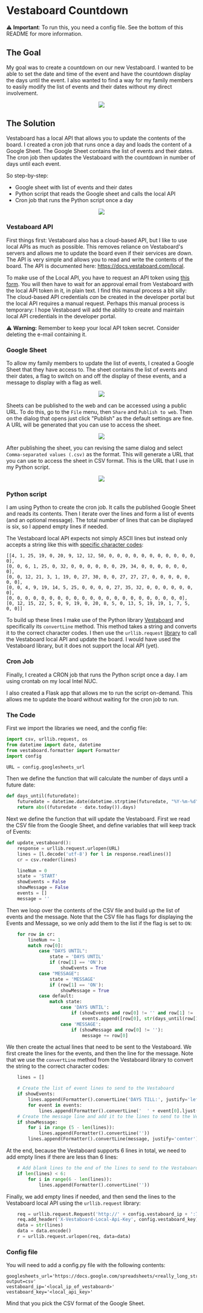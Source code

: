 # Vestaboard Countdown
 
 ⚠ **Important**: To run this, you need a config file. See the bottom of this README for more information. 

## The Goal
My goal was to create a countdown on our new Vestaboard. I wanted to be able to set the date and time of the event and have the countdown display the days until the event. I also wanted to find a way for my family members to easily modify the list of events and their dates without my direct involvement.

<div align="center">
<img src="img/featured_vestaboard.jpg">
</div>

## The Solution
Vestaboard has a local API that allows you to update the contents of the board. I created a cron job that runs once a day and loads the content of a Google Sheet. The Google Sheet contains the list of events and their dates. The cron job then updates the Vestaboard with the countdown in number of days until each event.

So step-by-step:
- Google sheet with list of events and their dates
- Python script that reads the Google sheet and calls the local API
- Cron job that runs the Python script once a day

<div align="center">
<img src="img/vestaboard-architecture.png">
</div>

### Vestaboard API
First things first: Vestaboard also has a cloud-based API, but I like to use local APIs as much as possible. This removes reliance on Vestaboard's servers and allows me to update the board even if their services are down. The API is very simple and allows you to read and write the contents of the board. The API is documented here: https://docs.vestaboard.com/local.

To make use of the Local API, you have to request an API token using [this form](https://www.vestaboard.com/local-api). You will then have to wait for an approval email from Vestaboard with the local API token in it, in plain text. I find this manual process a bit silly: The cloud-based API credentials *can* be created in the developer portal but the local API requires a manual request. Perhaps this manual process is temporary: I hope Vestaboard will add the ability to create and maintain local API credentials in the developer portal. 

⚠ **Warning:** Remember to keep your local API token secret. Consider deleting the e-mail containing it.

### Google Sheet
To allow my family members to update the list of events, I created a Google Sheet that they have access to. The sheet contains the list of events and their dates, a flag to switch on and off the display of these events, and a message to display with a flag as well.

<div align="center">
<img src="img/vestaboard-sheet.png">
</div>

Sheets can be published to the web and can be accessed using a public URL. To do this, go to the `File` menu, then `Share` and `Publish to web`. Then on the dialog that opens just click "Publish" as the default settings are fine. A URL will be generated that you can use to access the sheet.

<div align="center">
<img src="img/vestaboard-publish-to-web.png">
</div>

After publishing the sheet, you can revising the same dialog and select `Comma-separated values (.csv)` as the format. This will generate a URL that you can use to access the sheet in CSV format. This is the URL that I use in my Python script.


<div align="center">
<img src="img/vestaboard-publish-dialog.png">
</div>

### Python script
I am using Python to create the cron job. It calls the published Google Sheet and reads its contents. Then I iterate over the lines and form a list of events (and an optional message). The total number of lines that can be displayed is six, so I append empty lines if needed. 

The Vestaboard local API expects not simply ASCII lines but instead only accepts a string like this with [specific character codes](https://docs.vestaboard.com/characters):
```
[[4, 1, 25, 19, 0, 20, 9, 12, 12, 50, 0, 0, 0, 0, 0, 0, 0, 0, 0, 0, 0, 0], 
[0, 0, 6, 1, 25, 0, 32, 0, 0, 0, 0, 0, 0, 29, 34, 0, 0, 0, 0, 0, 0, 0], 
[0, 0, 12, 21, 3, 1, 19, 0, 27, 30, 0, 0, 27, 27, 27, 0, 0, 0, 0, 0, 0, 0],
[0, 0, 4, 9, 19, 14, 5, 25, 0, 0, 0, 0, 27, 35, 32, 0, 0, 0, 0, 0, 0, 0],
[0, 0, 0, 0, 0, 0, 0, 0, 0, 0, 0, 0, 0, 0, 0, 0, 0, 0, 0, 0, 0, 0],
[0, 12, 15, 22, 5, 0, 9, 19, 0, 20, 8, 5, 0, 13, 5, 19, 19, 1, 7, 5, 0, 0]]
```

To build up these lines I make use of the Python library [Vestaboard](https://github.com/ShaneSutro/Vestaboard) and specifically its `convertLine` method. This method takes a string and converts it to the correct character codes. I then use the `urllib.request` [library](https://docs.python.org/3/library/urllib.request.html#module-urllib.request) to call the Vestaboard local API and update the board. I would have used the Vestaboard library, but it does not support the local API (yet).

### Cron Job
Finally, I created a CRON job that runs the Python script once a day. I am using crontab on my local Intel NUC.

I also created a Flask app that allows me to run the script on-demand. This allows me to update the board without waiting for the cron job to run.

### The Code
First we import the libraries we need, and the config file:
```python
import csv, urllib.request, os
from datetime import date, datetime
from vestaboard.formatter import Formatter
import config

URL = config.googlesheets_url
```
Then we define the function that will calculate the number of days until a future date: 
```python
def days_until(futuredate):
    futuredate = datetime.date(datetime.strptime(futuredate, "%Y-%m-%d"))
    return abs((futuredate - date.today()).days)
```

Next we define the function that will update the Vestaboard. First we read the CSV file from the Google Sheet, and define variables that will keep track of Events:
```python
def update_vestaboard():
    response = urllib.request.urlopen(URL)
    lines = [l.decode('utf-8') for l in response.readlines()]
    cr = csv.reader(lines)

    lineNum = 0
    state = 'START'
    showEvents = False
    showMessage = False
    events = []
    message = ''
```

Then we loop over the contents of the CSV file and build up the list of events and the message. Note that the CSV file has flags for displaying the Events and Message, so we only add them to the list if the flag is set to `ON`:
```python
    for row in cr:
        lineNum += 1
        match row[0]:
            case "DAYS UNTIL":
                state = 'DAYS UNTIL'
                if (row[1] == 'ON'):
                    showEvents = True
            case "MESSAGE":
                state = 'MESSAGE'
                if (row[1] == 'ON'):
                    showMessage = True
            case default:
                match state:
                    case 'DAYS UNTIL':
                        if (showEvents and row[0] != '' and row[1] != ''):
                            events.append([row[0], str(days_until(row[1]))])
                    case 'MESSAGE':
                        if (showMessage and row[0] != ''):
                            message += row[0]
```

We then create the actual lines that need to be sent to the Vestaboard. We first create the lines for the events, and then the line for the message. Note that we use the `convertLine` method from the Vestaboard library to convert the string to the correct character codes:
```python
    lines = []

    # Create the list of event lines to send to the Vestaboard
    if showEvents:
        lines.append(Formatter().convertLine('DAYS TILL:', justify='left'))
        for event in events:
            lines.append(Formatter().convertLine('  ' + event[0].ljust(10) + event[1].rjust(3), justify='left'))
    # Create the message line and add it to the lines to send to the Vestaboard
    if showMessage:
        for i in range (5 - len(lines)):
            lines.append(Formatter().convertLine(''))
        lines.append(Formatter().convertLine(message, justify='center'))
```      

At the end, because the Vestaboard supports 6 lines in total, we need to add empty lines if there are less than 6 lines:
```python
    # Add blank lines to the end of the lines to send to the Vestaboard if there are less than 6 lines
    if len(lines) < 6:
        for i in range(6 - len(lines)):
            lines.append(Formatter().convertLine(''))
```

Finally, we add empty lines if needed, and then send the lines to the Vestaboard local API using the `urllib.request` library:
```python
    req = urllib.request.Request('http://' + config.vestaboard_ip + ':7000/local-api/message', method="POST")
    req.add_header('X-Vestaboard-Local-Api-Key', config.vestaboard_key)
    data = str(lines)
    data = data.encode()
    r = urllib.request.urlopen(req, data=data)
```

### Config file
You will need to add a config.py file with the following contents:

```
googlesheets_url='https://docs.google.com/spreadsheets/<really_long_string>/pub?output=csv'
vestaboard_ip='<local_ip_of_vestaboard>'
vestaboard_key='<local_api_key>'
```
Mind that you pick the CSV format of the Google Sheet. 